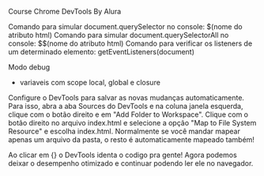 Course Chrome DevTools By Alura

Comando para simular document.querySelector no console: $(nome do atributo html)
Comando para simular document.querySelectorAll no console: $$(nome do atributo html)
Comando para verificar os listeners de um determinado elemento: getEventListeners(document)

Modo debug
- variaveis com scope local, global e closure


Configure o DevTools para salvar as novas mudanças automaticamente. Para isso, abra a aba Sources do DevTools e na coluna janela esquerda, clique com o botão direito e em "Add Folder to Workspace". Clique com o botão direito no arquivo index.html e selecione a opção "Map to File System Resource" e escolha index.html. Normalmente se você mandar mapear apenas um arquivo da pasta, o resto é automaticamente mapeado também!

Ao clicar em {} o DevTools identa o codigo pra gente! Agora podemos deixar o desempenho otimizado e continuar podendo ler ele no navegador.

